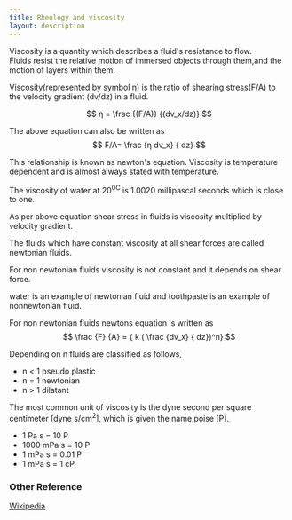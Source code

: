 ```yaml
---
title: Rheology and viscosity
layout: description
---
```

Viscosity  is a quantity which describes a fluid's resistance to flow.   
Fluids resist the relative motion of immersed objects through them,and the motion of layers within them. 

Viscosity(represented by symbol η) is the ratio of shearing stress(F/A) to the velocity gradient (dv/dz) in a fluid. 

$$  η = \frac {(F/A)}  {(dv_x/dz)} $$  

The above equation can also be written as 
$$ F/A= \frac {η dv_x} { dz} $$

This relationship is known as newton's equation.  Viscosity is temperature dependent and is almost always stated with
temperature.  

The viscosity of water at 20<sup>0C</sup> is 1.0020 millipascal seconds which is close to one.  

As per above equation shear stress in fluids is viscosity multiplied by velocity gradient.  

The fluids which have constant viscosity at all shear forces are called newtonian fluids.  

For non newtonian fluids viscosity is not constant and it depends on shear force.  

water is an example of newtonian fluid and toothpaste is an example of nonnewtonian fluid.

For non newtonian fluids newtons equation is written as $$ \frac {F} {A} = { k ( \frac {dv_x} { dz})^n} $$

Depending on n fluids are classified as follows,
- n < 1	    pseudo plastic 
- n = 1	    newtonian 
- n > 1     dilatant  
 
The most common unit of viscosity is the dyne second per square centimeter
[dyne s/cm<sup>2</sup>], which is given the name poise [P].  


- 1 Pa s = 	10 P
- 1000 mPa s = 	10 P
- 1 mPa s = 	0.01 P
- 1 mPa s = 	1 cP
### Other Reference
[Wikipedia](https://en.wikipedia.org/wiki/Rheology)